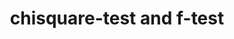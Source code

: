 ---
categories: 301lecturenote
link: /statistics/chisquare_test and f_test.pdf
title: chisquare-test and f-test
---